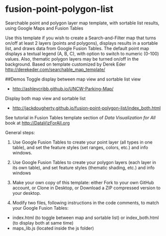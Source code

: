 fusion-point-polygon-list
========================
Searchable point and polygon layer map template, with sortable list results, using Google Maps and Fusion Tables

Use this template if you wish to create a Search-and-Filter map that turns on/off at least 2 layers (points and polygons), displays results in a sortable list, and draws data from Google Fusion Tables. The default point map displays a textual legend (A, B, C), with option to switch to numeric (0-100) values. Also, thematic polygon layers may be turned on/off in the background. Based on template customized by Derek Eder http://derekeder.com/searchable_map_template/

##Demos
Toggle display between map view and sortable list view
- http://ashleycribb.github.io/UNCW-Parking-Map/

Display both map view and sortable list
- http://jackdougherty.github.io/fusion-point-polygon-list/index_both.html


See tutorial in Fusion Tables template section of  *Data Visualization for All* book at http://DataVizForAll.org

General steps:

1) Use Google Fusion Tables to create your point layer (all types in one table), and set the feature styles (set ranges, colors, etc.) and info windows.

2) Use Google Fusion Tables to create your polygon layers (each layer in its own table), and set feature styles (thematic shading, etc.) and info windows

3) Make your own copy of this template: either Fork to your own GitHub account, or Clone in Desktop, or Download a ZIP compressed version to your desktop.

4) Modify two files, following instructions in the code comments, to match your Google Fusion Tables:

- index.html (to toggle between map and sortable list) or index_both.html (to display both at same time)
- maps_lib.js (located inside the js folder)


